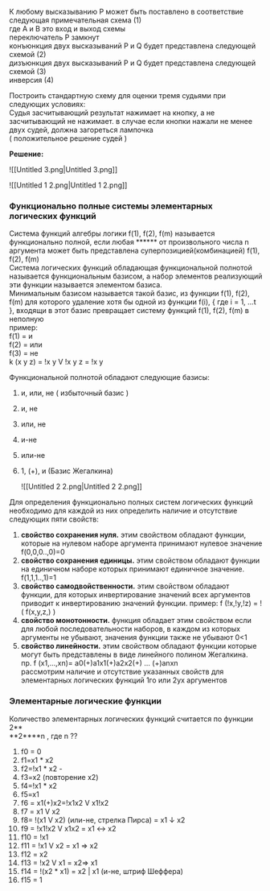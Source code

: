 К любому высказыванию P может быть поставлено в соответствие следующая примечательная схема (1)  
где A и B это вход и выход схемы  
переключатель P замкнут  
конъюнкция двух высказываний P и Q будет представлена следующей схемой (2)  
дизъюнкция двух высказываний P и Q будет представлена следующей схемой (3)  
инверсия (4)  

Построить стандартную схему для оценки тремя судьями при следующих условиях:  
Судья засчитывающий результат нажимает на кнопку, а не засчитывающий не нажимает. в случае если кнопки нажали не менее двух судей, должна загореться лампочка  
( положительное решение судей )

**Решение:**

![[Untitled 3.png|Untitled 3.png]]

![[Untitled 1 2.png|Untitled 1 2.png]]

### Функционально полные системы элементарных логических функций

Система функций алгебры логики f(1), f(2), f(m) называется функционально полной, если любая ****** от произвольного числа n аргумента может быть представлена суперпозицией(комбинацией) f(1), f(2), f(m)  
Система логических функций обладающая функциональной полнотой называется функциональным базисом, а набор элементов реализующий эти функции называется элементом базиса.  
Минимальным базисом называется такой базис, из функции f(1), f(2), f(m) для которого удаление хотя бы одной из функции f(i), { где i = 1, ...t }, входящи в этот базис превращает систему функций f(1), f(2), f(m) в неполную  
пример:  
f(1) = и  
f(2) = или  
f(3) = не  
k (x y z) = !x y V !x y z = !x y  

Функциональной полнотой обладают следующие базисы:

1. и, или, не ( избыточный базис )
2. и, не
3. или, не
4. и-не
5. или-не
6. 1, (+), и (Базис Жегалкина)
    
    ![[Untitled 2 2.png|Untitled 2 2.png]]
    

Для определения функционально полных систем логических функций необходимо для каждой из них определить наличие и отсутствие следующих пяти свойств:

1. **свойство сохранения нуля.** этим свойством обладают функции, которые на нулевом наборе аргумента принимают нулевое значение f(0,0,0..,0)=0
2. **свойство сохранения единицы.** этим свойством обладают функции на единичном наборе которых принимают единичное значение. f(1,1,1..,1)=1
3. **свойство самодвойственности.** этим свойством обладают функции, для которых инвертирование значений всех аргументов приводит к инвертированию значений функции. пример: f (!x,!y,!z) = !( f(x,y,z,) )
4. **свойство монотонности.** функция обладает этим свойством если для любой последовательности наборов, в каждом из которых аргументы не убывают, значения функции также не убывают 0<1
5. **свойство линейности.** этим свойством обладают функции которые могут быть представлены в виде линейного полином Жегалкина.  
    пр. f (x1,...,xn)= a0(+)a1x1(+)a2x2(+) ... (+)anxn  
    рассмотрим наличие и отсутствие указанных свойств для элементарных логических функций 1го или 2ух аргументов  
    

### Элементарные логические функции  
  

Количество элементарных логических функций считается по функции  
2**  
**2****n , где n ??

1. f0 = 0
2. f1=x1 * x2
3. f2=!x1 * x2 -
4. f3=x2 (повторение х2)
5. f4=!x1 * x2
6. f5=x1
7. f6 = x1(+)x2=!x1x2 V x1!x2
8. f7 = x1 V x2
9. f8= !(x1 V x2) (или-не, стрелка Пирса) = x1 ↓ x2
10. f9 = !x1!x2 V x1x2 = x1 ↔ x2
11. f10 = !x1
12. f11 = !x1 V x2 = x1 ⇒ x2
13. f12 = x2
14. f13 = !x2 V x1 = x2⇒ x1
15. f14 = !(x2 * x1) = x2 | x1 (и-не, штриф Шеффера)
16. f15 = 1